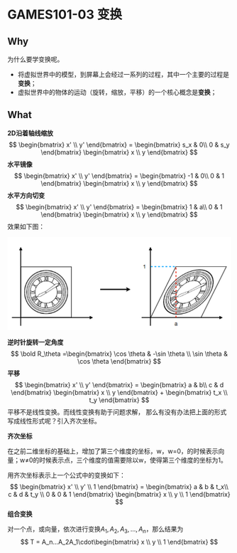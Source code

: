 # GAMES101-03 变换

## Why

为什么要学变换呢。

- 将虚拟世界中的模型，到屏幕上会经过一系列的过程，其中一个主要的过程是**变换**；
- 虚拟世界中的物体的运动（旋转，缩放，平移）的一个核心概念是**变换**；

## What

**2D沿着轴线缩放**
$$
\begin{bmatrix} 
x' \\
y'
\end{bmatrix}
= \begin{bmatrix}
s_x & 0\\
0 & s_y
\end{bmatrix}
\begin{bmatrix} 
x \\
y
\end{bmatrix}
$$
**水平镜像**
$$
\begin{bmatrix} 
x' \\
y'
\end{bmatrix}
= \begin{bmatrix}
-1 & 0\\
0 & 1
\end{bmatrix}
\begin{bmatrix} 
x \\
y
\end{bmatrix}
$$
**水平方向切变**
$$
\begin{bmatrix} 
x' \\
y'
\end{bmatrix}
= \begin{bmatrix}
1 & a\\
0 & 1
\end{bmatrix}
\begin{bmatrix} 
x \\
y
\end{bmatrix}
$$
效果如下图：

![](./image/figure3-1.png)

**逆时针旋转一定角度**
$$
\bold R_\theta =\begin{bmatrix}
\cos \theta & -\sin \theta \\
\sin \theta & \cos \theta
\end{bmatrix}
$$
**平移**
$$
\begin{bmatrix} 
x' \\
y'
\end{bmatrix}
= \begin{bmatrix}
a & b\\
c & d
\end{bmatrix}
\begin{bmatrix} 
x \\
y
\end{bmatrix} +
\begin{bmatrix} 
t_x \\
t_y
\end{bmatrix}
$$
平移不是线性变换。而线性变换有助于问题求解， 那么有没有办法把上面的形式写成线性形式呢？引入齐次坐标。

**齐次坐标**

在之前二维坐标的基础上，增加了第三个维度的坐标，w，w=0，的时候表示向量；w≠0的时候表示点，三个维度的值需要除以w，使得第三个维度的坐标为1。

用齐次坐标表示上一个公式中的变换如下：
$$
\begin{bmatrix} 
x' \\
y' \\
1
\end{bmatrix}
= \begin{bmatrix}
a & b & t_x\\
c & d & t_y \\
0 & 0 & 1
\end{bmatrix}
\begin{bmatrix} 
x \\
y \\
1
\end{bmatrix}
$$
**组合变换**

对一个点，或向量，依次进行变换$A_1,A_2,A_3,...,A_n$，那么结果为
$$
T = A_n...A_2A_1\cdot\begin{bmatrix}
x \\
y \\
1
\end{bmatrix}
$$
